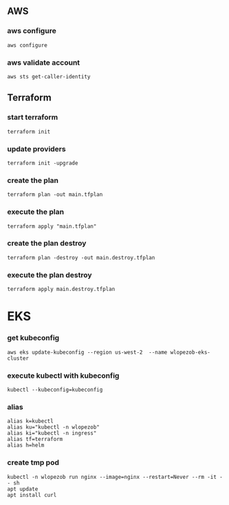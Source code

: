 ## AWS

### aws configure
```
aws configure
```

### aws validate account
```
aws sts get-caller-identity
```

## Terraform
### start terraform
```
terraform init
```

### update providers
```
terraform init -upgrade
```

### create the plan
```
terraform plan -out main.tfplan
```

### execute the plan
```
terraform apply "main.tfplan"
```

### create the plan destroy
```
terraform plan -destroy -out main.destroy.tfplan
```

### execute the plan destroy
```
terraform apply main.destroy.tfplan
```


# EKS

### get kubeconfig
```
aws eks update-kubeconfig --region us-west-2  --name wlopezob-eks-cluster
```

### execute kubectl with kubeconfig
```
kubectl --kubeconfig=kubeconfig
```


### alias
```
alias k=kubectl
alias ku="kubectl -n wlopezob"
alias ki="kubectl -n ingress"
alias tf=terraform
alias h=helm
```

### create tmp pod
```
kubectl -n wlopezob run nginx --image=nginx --restart=Never --rm -it -- sh
apt update
apt install curl
```



